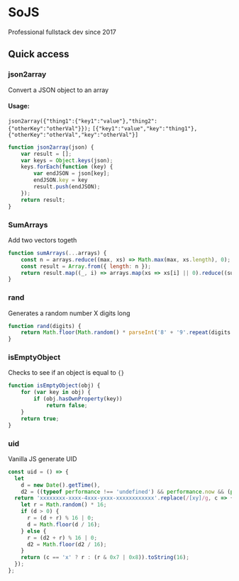 # SoJS

Professional fullstack dev since 2017


## Quick access


### json2array
Convert a JSON object to an array

#### Usage:
`json2array({"thing1":{"key1":"value"},"thing2":{"otherKey":"otherVal"}});`
`[{"key1":"value","key":"thing1"},{"otherKey":"otherVal","key":"otherVal"}]`
```js
function json2array(json) {
    var result = [];
    var keys = Object.keys(json);
    keys.forEach(function (key) {
        var endJSON = json[key];
        endJSON.key = key
        result.push(endJSON);
    });
    return result;
}
```

### SumArrays
Add two vectors togeth
```js
function sumArrays(...arrays) {
    const n = arrays.reduce((max, xs) => Math.max(max, xs.length), 0);
    const result = Array.from({ length: n });
    return result.map((_, i) => arrays.map(xs => xs[i] || 0).reduce((sum, x) => sum + x, 0));
}
```

### rand
Generates a random number X digits long
```js
function rand(digits) {
    return Math.floor(Math.random() * parseInt('8' + '9'.repeat(digits - 1)) + parseInt('1' + '0'.repeat(digits - 1)));
}
```


### isEmptyObject
Checks to see if an object is equal to `{}`
```js
function isEmptyObject(obj) {
    for (var key in obj) {
        if (obj.hasOwnProperty(key))
            return false;
    }
    return true;
}
```

### uid
Vanilla JS generate UID

```js
const uid = () => {
  let
    d = new Date().getTime(),
    d2 = ((typeof performance !== 'undefined') && performance.now && (performance.now() * 1000)) || 0;
  return 'xxxxxxxx-xxxx-4xxx-yxxx-xxxxxxxxxxxx'.replace(/[xy]/g, c => {
    let r = Math.random() * 16;
    if (d > 0) {
      r = (d + r) % 16 | 0;
      d = Math.floor(d / 16);
    } else {
      r = (d2 + r) % 16 | 0;
      d2 = Math.floor(d2 / 16);
    }
    return (c == 'x' ? r : (r & 0x7 | 0x8)).toString(16);
  });
};
```
